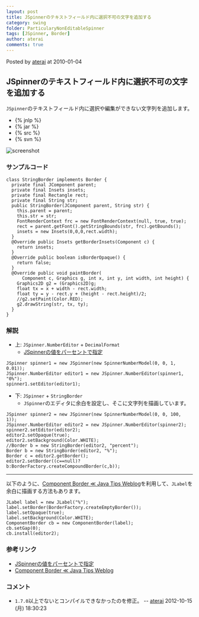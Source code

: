 ```yaml
---
layout: post
title: JSpinnerのテキストフィールド内に選択不可の文字を追加する
category: swing
folder: ParticularyNonEditableSpinner
tags: [JSpinner, Border]
author: aterai
comments: true
---
```


Posted by [aterai](http://terai.xrea.jp/aterai.html) at 2010-01-04

## JSpinnerのテキストフィールド内に選択不可の文字を追加する
`JSpinner`のテキストフィールド内に選択や編集ができない文字列を追加します。

- {% jnlp %}
- {% jar %}
- {% src %}
- {% svn %}

<!-- dummy comment line for breaking list -->

![screenshot](https://lh4.googleusercontent.com/_9Z4BYR88imo/TQTQ5w9QfII/AAAAAAAAAgU/iBrVcxeaFS4/s800/ParticularyNonEditableSpinner.png)

### サンプルコード
<pre class="prettyprint"><code>class StringBorder implements Border {
  private final JComponent parent;
  private final Insets insets;
  private final Rectangle rect;
  private final String str;
  public StringBorder(JComponent parent, String str) {
    this.parent = parent;
    this.str = str;
    FontRenderContext frc = new FontRenderContext(null, true, true);
    rect = parent.getFont().getStringBounds(str, frc).getBounds();
    insets = new Insets(0,0,0,rect.width);
  }
  @Override public Insets getBorderInsets(Component c) {
    return insets;
  }
  @Override public boolean isBorderOpaque() {
    return false;
  }
  @Override public void paintBorder(
      Component c, Graphics g, int x, int y, int width, int height) {
    Graphics2D g2 = (Graphics2D)g;
    float tx = x + width - rect.width;
    float ty = y - rect.y + (height - rect.height)/2;
    //g2.setPaint(Color.RED);
    g2.drawString(str, tx, ty);
  }
}
</code></pre>

### 解説
- 上: `JSpinner.NumberEditor` + `DecimalFormat`
    - [JSpinnerの値をパーセントで指定](http://terai.xrea.jp/Swing/NumberEditor.html)

<!-- dummy comment line for breaking list -->

<pre class="prettyprint"><code>JSpinner spinner1 = new JSpinner(new SpinnerNumberModel(0, 0, 1, 0.01));
JSpinner.NumberEditor editor1 = new JSpinner.NumberEditor(spinner1, "0%");
spinner1.setEditor(editor1);
</code></pre>

- 下: `JSpinner` + `StringBorder`
    - `JSpinner`のエディタに余白を設定し、そこに文字列を描画しています。

<!-- dummy comment line for breaking list -->

<pre class="prettyprint"><code>JSpinner spinner2 = new JSpinner(new SpinnerNumberModel(0, 0, 100, 1));
JSpinner.NumberEditor editor2 = new JSpinner.NumberEditor(spinner2);
spinner2.setEditor(editor2);
editor2.setOpaque(true);
editor2.setBackground(Color.WHITE);
//Border b = new StringBorder(editor2, "percent");
Border b = new StringBorder(editor2, "%");
Border c = editor2.getBorder();
editor2.setBorder((c==null)?b:BorderFactory.createCompoundBorder(c,b));
</code></pre>

- - - -
以下のように、[Component Border ≪ Java Tips Weblog](http://tips4java.wordpress.com/2009/09/27/component-border/)を利用して、`JLabel`を余白に描画する方法もあります。

<pre class="prettyprint"><code>JLabel label = new JLabel("%");
label.setBorder(BorderFactory.createEmptyBorder());
label.setOpaque(true);
label.setBackground(Color.WHITE);
ComponentBorder cb = new ComponentBorder(label);
cb.setGap(0);
cb.install(editor2);
</code></pre>

### 参考リンク
- [JSpinnerの値をパーセントで指定](http://terai.xrea.jp/Swing/NumberEditor.html)
- [Component Border ≪ Java Tips Weblog](http://tips4java.wordpress.com/2009/09/27/component-border/)

<!-- dummy comment line for breaking list -->

### コメント
- `1.7.0`以上でないとコンパイルできなかったのを修正。 -- [aterai](http://terai.xrea.jp/aterai.html) 2012-10-15 (月) 18:30:23

<!-- dummy comment line for breaking list -->

